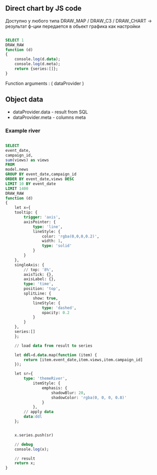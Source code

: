 ## Direct chart by JS code


Доступно у любого типа DRAW_MAP / DRAW_C3 / DRAW_CHART -> результат ф-ции передается в обьект графика как настройки


```sql

SELECT 1
DRAW_RAW
function (d)
{
    console.log(d.data);
    console.log(d.meta);
    return {series:[]};
}


```


Function arguments : ( dataProvider  )

## Object data

* dataProvider.data - result from SQL
* dataProvider.meta - columns meta




### Example river

```sql

SELECT
event_date,
campaign_id,
sum(views) as views
FROM
model.news
GROUP BY event_date,campaign_id
ORDER BY event_date,views DESC
LIMIT 10 BY event_date
LIMIT 1400
DRAW_RAW
function (d)
{
    let x={
    tooltip: {
        trigger: 'axis',
        axisPointer: {
            type: 'line',
            lineStyle: {
                color: 'rgba(0,0,0,0.2)',
                width: 1,
                type: 'solid'
            }
        }
    },
    singleAxis: {
        // top: '8%',
        axisTick: {},
        axisLabel: {},
        type: 'time',
        position: 'top',
        splitLine: {
            show: true,
            lineStyle: {
                type: 'dashed',
                opacity: 0.2
            }
        }
    },
    series:[]
    };

    // load data from result to series

    let ddl=d.data.map(function (item) {
        return [item.event_date,item.views,item.campaign_id]
    });

    let sr={
        type: 'themeRiver',
            itemStyle: {
                emphasis: {
                    shadowBlur: 20,
                    shadowColor: 'rgba(0, 0, 0, 0.8)'
                }
            },
        // apply data
        data:ddl
    };


    x.series.push(sr)

    // debug
    console.log(x);

    // result
    return x;
}
```
